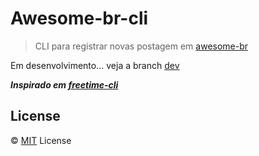 # Awesome-br-cli
> CLI para registrar novas postagem em [awesome-br](https://github.com/awesome-br)

Em desenvolvimento... veja a branch [dev](https://github.com/welksonramos/awesome-br-cli/tree/dev)

***Inspirado em _[freetime-cli](https://github.com/free-time/freetime-cli)_***

## License

&copy; [MIT](LICENSE) License

